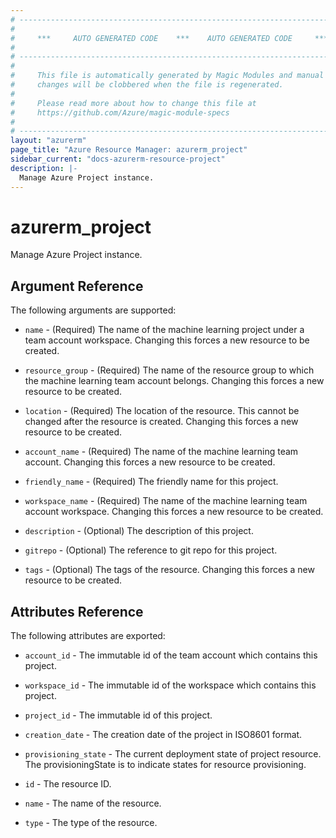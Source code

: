 ```yaml
---
# ----------------------------------------------------------------------------
#
#     ***     AUTO GENERATED CODE    ***    AUTO GENERATED CODE     ***
#
# ----------------------------------------------------------------------------
#
#     This file is automatically generated by Magic Modules and manual
#     changes will be clobbered when the file is regenerated.
#
#     Please read more about how to change this file at
#     https://github.com/Azure/magic-module-specs
#
# ----------------------------------------------------------------------------
layout: "azurerm"
page_title: "Azure Resource Manager: azurerm_project"
sidebar_current: "docs-azurerm-resource-project"
description: |-
  Manage Azure Project instance.
---
```


# azurerm_project

Manage Azure Project instance.


## Argument Reference

The following arguments are supported:

* `name` - (Required) The name of the machine learning project under a team account workspace. Changing this forces a new resource to be created.

* `resource_group` - (Required) The name of the resource group to which the machine learning team account belongs. Changing this forces a new resource to be created.

* `location` - (Required) The location of the resource. This cannot be changed after the resource is created. Changing this forces a new resource to be created.

* `account_name` - (Required) The name of the machine learning team account. Changing this forces a new resource to be created.

* `friendly_name` - (Required) The friendly name for this project.

* `workspace_name` - (Required) The name of the machine learning team account workspace. Changing this forces a new resource to be created.

* `description` - (Optional) The description of this project.

* `gitrepo` - (Optional) The reference to git repo for this project.

* `tags` - (Optional) The tags of the resource. Changing this forces a new resource to be created.

## Attributes Reference

The following attributes are exported:

* `account_id` - The immutable id of the team account which contains this project.

* `workspace_id` - The immutable id of the workspace which contains this project.

* `project_id` - The immutable id of this project.

* `creation_date` - The creation date of the project in ISO8601 format.

* `provisioning_state` - The current deployment state of project resource. The provisioningState is to indicate states for resource provisioning.

* `id` - The resource ID.

* `name` - The name of the resource.

* `type` - The type of the resource.

